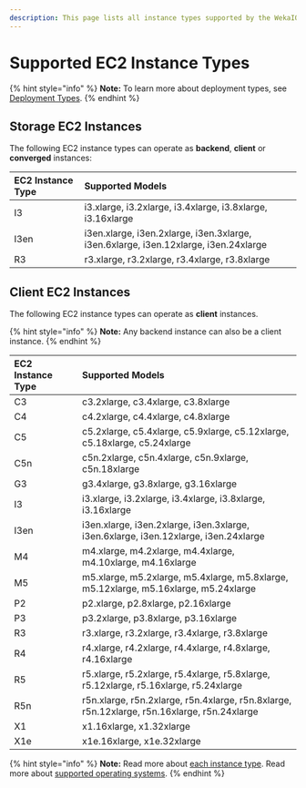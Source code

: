```yaml
---
description: This page lists all instance types supported by the WekaIO system version.
---
```


# Supported EC2 Instance Types

{% hint style="info" %}
**Note:** To learn more about deployment types, see [Deployment Types](deployment-types.md).
{% endhint %}

## Storage EC2 Instances

The following EC2 instance types can operate as **backend**, **client** or **converged** instances:

| **EC2 Instance Type** | **Supported Models** |
| :--- | :--- |
| I3 | i3.xlarge, i3.2xlarge, i3.4xlarge, i3.8xlarge, i3.16xlarge |
| I3en | i3en.xlarge, i3en.2xlarge, i3en.3xlarge, i3en.6xlarge, i3en.12xlarge, i3en.24xlarge |
| R3 | r3.xlarge, r3.2xlarge, r3.4xlarge, r3.8xlarge |

## Client EC2 Instances

The following EC2 instance types can operate as **client** instances.

{% hint style="info" %}
**Note:** Any backend instance can also be a client instance.
{% endhint %}

| **EC2 Instance Type** | **Supported Models** |
| :--- | :--- |
| C3 | c3.2xlarge, c3.4xlarge, c3.8xlarge |
| C4 | c4.2xlarge, c4.4xlarge, c4.8xlarge |
| C5 | c5.2xlarge, c5.4xlarge, c5.9xlarge, c5.12xlarge, c5.18xlarge, c5.24xlarge |
| C5n | c5n.2xlarge, c5n.4xlarge, c5n.9xlarge, c5n.18xlarge |
| G3 | g3.4xlarge, g3.8xlarge, g3.16xlarge |
| I3 | i3.xlarge, i3.2xlarge, i3.4xlarge, i3.8xlarge, i3.16xlarge |
| I3en | i3en.xlarge, i3en.2xlarge, i3en.3xlarge, i3en.6xlarge, i3en.12xlarge, i3en.24xlarge |
| M4 | m4.xlarge, m4.2xlarge, m4.4xlarge, m4.10xlarge, m4.16xlarge |
| M5 | m5.xlarge, m5.2xlarge, m5.4xlarge, m5.8xlarge, m5.12xlarge, m5.16xlarge, m5.24xlarge |
| P2 | p2.xlarge, p2.8xlarge, p2.16xlarge |
| P3 | p3.2xlarge, p3.8xlarge, p3.16xlarge |
| R3 | r3.xlarge, r3.2xlarge, r3.4xlarge, r3.8xlarge |
| R4 | r4.xlarge, r4.2xlarge, r4.4xlarge, r4.8xlarge, r4.16xlarge |
| R5 | r5.xlarge, r5.2xlarge, r5.4xlarge, r5.8xlarge, r5.12xlarge, r5.16xlarge, r5.24xlarge |
| R5n | r5n.xlarge, r5n.2xlarge, r5n.4xlarge, r5n.8xlarge, r5n.12xlarge, r5n.16xlarge, r5n.24xlarge |
| X1 | x1.16xlarge, x1.32xlarge |
| X1e | x1e.16xlarge, x1e.32xlarge |

{% hint style="info" %}
**Note:** Read more about [each instance type](https://aws.amazon.com/ec2/instance-types/). Read more about [supported operating systems](../bare-metal/prerequisites-for-installation-of-weka-dedicated-hosts.md#operation-system).
{% endhint %}

